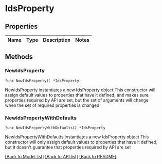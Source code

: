 # IdsProperty

## Properties

Name | Type | Description | Notes
------------ | ------------- | ------------- | -------------

## Methods

### NewIdsProperty

`func NewIdsProperty() *IdsProperty`

NewIdsProperty instantiates a new IdsProperty object
This constructor will assign default values to properties that have it defined,
and makes sure properties required by API are set, but the set of arguments
will change when the set of required properties is changed

### NewIdsPropertyWithDefaults

`func NewIdsPropertyWithDefaults() *IdsProperty`

NewIdsPropertyWithDefaults instantiates a new IdsProperty object
This constructor will only assign default values to properties that have it defined,
but it doesn't guarantee that properties required by API are set


[[Back to Model list]](../README.md#documentation-for-models) [[Back to API list]](../README.md#documentation-for-api-endpoints) [[Back to README]](../README.md)


